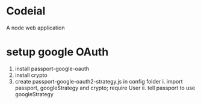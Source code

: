 # Codeial
A node web application


# setup google OAuth
1. install passport-google-oauth
2. install crypto
3. create passport-google-oauth2-strategy.js in config folder
    i. import passport, googleStrategy and crypto; require User
    ii. tell passport to use googleStrategy